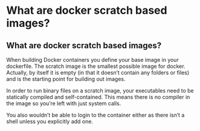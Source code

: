 # What are docker scratch based images?

##  What are docker scratch based images?

When building Docker containers you define your base image in your dockerfile. The scratch image is the smallest possible image for docker. Actually, by itself it is empty \(in that it doesn’t contain any folders or files\) and is the starting point for building out images.

In order to run binary files on a scratch image, your executables need to be statically compiled and self-contained. This means there is no compiler in the image so you’re left with just system calls.

You also wouldn’t be able to login to the container either as there isn’t a shell unless you explicitly add one.

